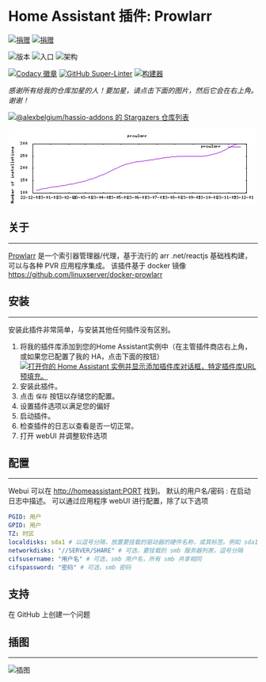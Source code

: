 # Home Assistant 插件: Prowlarr

[![捐赠][donation-badge]](https://www.buymeacoffee.com/alexbelgium)
[![捐赠][paypal-badge]](https://www.paypal.com/donate/?hosted_button_id=DZFULJZTP3UQA)

![版本](https://img.shields.io/badge/dynamic/json?label=Version&query=%24.version&url=https%3A%2F%2Fraw.githubusercontent.com%2Falexbelgium%2Fhassio-addons%2Fmaster%2Fprowlarr%2Fconfig.json)
![入口](https://img.shields.io/badge/dynamic/json?label=Ingress&query=%24.ingress&url=https%3A%2F%2Fraw.githubusercontent.com%2Falexbelgium%2Fhassio-addons%2Fmaster%2Fprowlarr%2Fconfig.json)
![架构](https://img.shields.io/badge/dynamic/json?color=success&label=Arch&query=%24.arch&url=https%3A%2F%2Fraw.githubusercontent.com%2Falexbelgium%2Fhassio-addons%2Fmaster%2Fprowlarr%2Fconfig.json)

[![Codacy 徽章](https://app.codacy.com/project/badge/Grade/9c6cf10bdbba45ecb202d7f579b5be0e)](https://www.codacy.com/gh/alexbelgium/hassio-addons/dashboard?utm_source=github.com&utm_medium=referral&utm_content=alexbelgium/hassio-addons&utm_campaign=Badge_Grade)
[![GitHub Super-Linter](https://img.shields.io/github/actions/workflow/status/alexbelgium/hassio-addons/weekly-supelinter.yaml?label=Lint%20code%20base)](https://github.com/alexbelgium/hassio-addons/actions/workflows/weekly-supelinter.yaml)
[![构建器](https://img.shields.io/github/actions/workflow/status/alexbelgium/hassio-addons/onpush_builder.yaml?label=Builder)](https://github.com/alexbelgium/hassio-addons/actions/workflows/onpush_builder.yaml)

[donation-badge]: https://img.shields.io/badge/Buy%20me%20a%20coffee%20(no%20paypal)-%23d32f2f?logo=buy-me-a-coffee&style=flat&logoColor=white
[paypal-badge]: https://img.shields.io/badge/Buy%20me%20a%20coffee%20with%20Paypal-0070BA?logo=paypal&style=flat&logoColor=white

_感谢所有给我的仓库加星的人！要加星，请点击下面的图片，然后它会在右上角。谢谢！_

[![@alexbelgium/hassio-addons 的 Stargazers 仓库列表](https://raw.githubusercontent.com/alexbelgium/hassio-addons/master/.github/stars2.svg)](https://github.com/alexbelgium/hassio-addons/stargazers)

![下载演变](https://raw.githubusercontent.com/alexbelgium/hassio-addons/master/prowlarr/stats.png)

## 关于

---

[Prowlarr](https://github.com/Prowlarr/Prowlarr) 是一个索引器管理器/代理，基于流行的 arr .net/reactjs 基础栈构建，可以与各种 PVR 应用程序集成。
该插件基于 docker 镜像 https://github.com/linuxserver/docker-prowlarr

## 安装

---

安装此插件非常简单，与安装其他任何插件没有区别。

1. 将我的插件库添加到您的Home Assistant实例中（在主管插件商店右上角，或如果您已配置了我的 HA，点击下面的按钮）
   [![打开你的 Home Assistant 实例并显示添加插件库对话框，特定插件库URL预填充。](https://my.home-assistant.io/badges/supervisor_add_addon_repository.svg)](https://my.home-assistant.io/redirect/supervisor_add_addon_repository/?repository_url=https%3A%2F%2Fgithub.com%2Falexbelgium%2Fhassio-addons)
1. 安装此插件。
1. 点击 `保存` 按钮以存储您的配置。
1. 设置插件选项以满足您的偏好
1. 启动插件。
1. 检查插件的日志以查看是否一切正常。
1. 打开 webUI 并调整软件选项

## 配置

---

Webui 可以在 <http://homeassistant:PORT> 找到。
默认的用户名/密码 : 在启动日志中描述。
可以通过应用程序 webUI 进行配置，除了以下选项

```yaml
PGID: 用户
GPID: 用户
TZ: 时区
localdisks: sda1 # 以逗号分隔，放置要挂载的驱动器的硬件名称，或其标签。例如 sda1, sdb1, MYNAS...
networkdisks: "//SERVER/SHARE" # 可选，要挂载的 smb 服务器列表，逗号分隔
cifsusername: "用户名" # 可选，smb 用户名，所有 smb 共享相同
cifspassword: "密码" # 可选，smb 密码
```

## 支持

在 GitHub 上创建一个问题

## 插图

---

![插图](https://wiki.servarr.com/assets/prowlarr/hist_1_history.png)

[仓库]: https://github.com/alexbelgium/hassio-addons